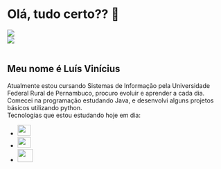 <h1>Olá, tudo certo?? 👋</h1>
<div>
         <a href="https://www.instagram.com/_lsvinicius/" target="_blank"><img  src="https://img.shields.io/badge/Instagram-E4405F?style=for-the-badge&logo=instagram&logoColor=white" target="_blank"></a><br>
         <a href="https://br.linkedin.com/" target="_blank"><img src="https://img.shields.io/badge/LinkedIn-0077B5?style=for-the-badge&logo=linkedin&logoColor=white" target="_blank"></a>
</div><br>
<h2>Meu nome é Luís Vinícius</h2>
Atualmente estou cursando Sistemas de Informação pela Universidade Federal Rural de Pernambuco, procuro evoluir e aprender a cada dia.
Comecei na programação estudando Java, e desenvolvi alguns projetos básicos utilizando python.
<br>
Tecnologias que estou estudando hoje em dia:


- <img height=25 width=30 src="https://cdn.jsdelivr.net/gh/devicons/devicon/icons/html5/html5-original.svg" />
- <img height=25 width=30 src="https://cdn.jsdelivr.net/gh/devicons/devicon/icons/css3/css3-original.svg" />
- <img height=30 width=35 src="https://cdn.jsdelivr.net/gh/devicons/devicon/icons/mysql/mysql-original-wordmark.svg" />






          



          
